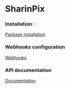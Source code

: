 # SharinPix

### Installation :

[Package installation](https://docs.google.com/document/d/16bTVn5DUmjp6BOH4cRd_b8J49WSFUXkNF4ki0Fkm6S0/edit?usp=sharing)

### Webhooks configuration

[Webhooks](https://docs.google.com/document/d/1kL2I9wJSHGL9H5s89K7r92xAtoANLuj_w82ItadfFTA/edit?usp=sharing)

### API documentation

[Documentation](api.md)

